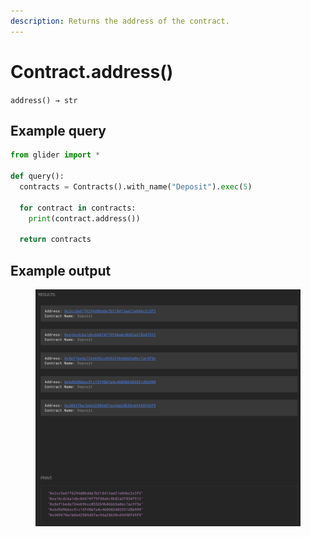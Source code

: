 ```yaml
---
description: Returns the address of the contract.
---
```


# Contract.address()

`address() → str`

## Example query

```python
from glider import *

def query():
  contracts = Contracts().with_name("Deposit").exec(5)
  
  for contract in contracts:
    print(contract.address())

  return contracts
```

## Example output

<figure><img src="../../.gitbook/assets/image (66).png" alt=""><figcaption></figcaption></figure>
